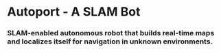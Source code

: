# Autoport -  A SLAM Bot
### SLAM-enabled autonomous robot that builds real-time maps and localizes itself for navigation in unknown environments.

